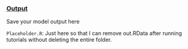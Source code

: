 ### [Output](Output/)
Save your model output here

`Placeholder.R`: Just here so that I can remove out.RData after running tutorials without deleting the entire folder. 
